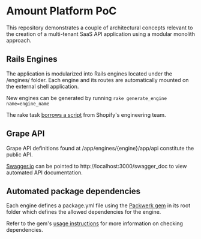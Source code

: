 # Amount Platform PoC

This repository demonstrates a couple of architectural concepts relevant to the creation of a multi-tenant SaaS API application using a modular monolith approach.

## Rails Engines

The application is modularized into Rails engines located under the /engines/ folder.  Each engine and its routes are automatically mounted on the external shell application.

New engines can be generated by running `rake generate_engine name=engine_name`

The rake task [borrows a script](https://www.rootstrap.com/blog/building-an-engine-modularized-api-in-rails/) from Shopify's engineering team.

## Grape API

Grape API definitions found at /app/engines/{engine}/app/api constitute the public API.

[Swagger.io](https://editor.swagger.io/) can be pointed to http://localhost:3000/swagger_doc to view automated API documentation.

## Automated package dependencies

Each engine defines a package.yml file using the [Packwerk gem](https://github.com/Shopify/packwerk) in its root folder which defines the allowed dependencies for the engine.

Refer to the gem's [usage instructions](https://github.com/Shopify/packwerk/blob/main/USAGE.md) for more information on checking dependencies.



